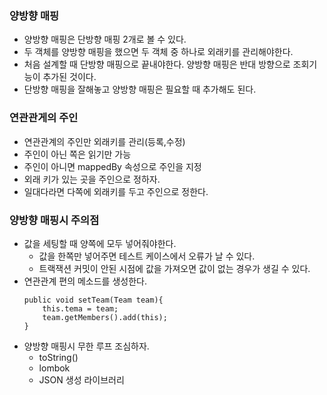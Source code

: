 ### 양방향 매핑
- 양방향 매핑은 단방향 매핑 2개로 볼 수 있다.
- 두 객체를 양방향 매핑을 했으면 두 객체 중 하나로 외래키를 관리해야한다.
- 처음 설계할 때 단방향 매핑으로 끝내야한다. 양방향 매핑은 반대 방향으로 조회기능이 추가된 것이다.
- 단방향 매핑을 잘해놓고 양방향 매핑은 필요할 때 추가해도 된다.

### 연관관게의 주인
- 연관관계의 주인만 외래키를 관리(등록,수정)
- 주인이 아닌 쪽은 읽기만 가능
- 주인이 아니면 mappedBy 속성으로 주인을 지정
- 외래 키가 있는 곳을 주인으로 정하자.
- 일대다라면 다쪽에 외래키를 두고 주인으로 정한다.

### 양방향 매핑시 주의점
- 값을 세팅할 때 양쪽에 모두 넣어줘야한다.
    - 값을 한쪽만 넣어주면 테스트 케이스에서 오류가 날 수 있다.
    - 트랙잭션 커밋이 안된 시점에 값을 가져오면 값이 없는 경우가 생길 수 있다.
- 연관관계 편의 메소드를 생성한다.
    ```
    public void setTeam(Team team){
        this.tema = team;
        team.getMembers().add(this);
    }
    ```
- 양방향 매핑시 무한 루프 조심하자.
    - toString()
    - lombok
    - JSON 생성 라이브러리